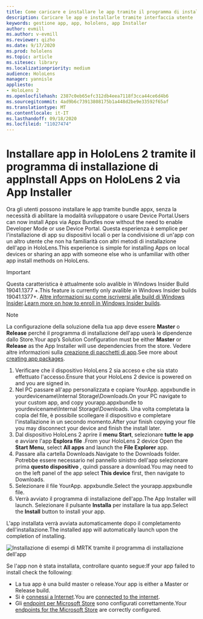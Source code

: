 ```yaml
---
title: Come caricare e installare le app tramite il programma di installazione di HoloLens 2 app
description: Caricare le app e installarle tramite interfaccia utente
keywords: gestione app, app, hololens, app Installer
author: evmill
ms.author: v-evmill
ms.reviewer: qizho
ms.date: 9/17/2020
ms.prod: hololens
ms.topic: article
ms.sitesec: library
ms.localizationpriority: medium
audience: HoloLens
manager: yannisle
appliesto:
- HoloLens 2
ms.openlocfilehash: 2387c0eb65efc312db4eea7118f3cca44ce6d4b6
ms.sourcegitcommit: 4ad9b6c73913808175b1a448d2be9e33592f65af
ms.translationtype: MT
ms.contentlocale: it-IT
ms.lasthandoff: 09/18/2020
ms.locfileid: "11027474"
---
```

# <span data-ttu-id="32d82-104">Installare app in HoloLens 2 tramite il programma di installazione di app</span><span class="sxs-lookup"><span data-stu-id="32d82-104">Install Apps on HoloLens 2 via App Installer</span></span>

<span data-ttu-id="32d82-105">Ora gli utenti possono installare le app tramite bundle appx, senza la necessità di abilitare la modalità sviluppatore o usare Device Portal.</span><span class="sxs-lookup"><span data-stu-id="32d82-105">Users can now install Apps via Appx Bundles now without the need to enable Developer Mode or use Device Portal.</span></span> <span data-ttu-id="32d82-106">Questa esperienza è semplice per l'installazione di app su dispositivi locali o per la condivisione di un'app con un altro utente che non ha familiarità con altri metodi di installazione dell'app in HoloLens.</span><span class="sxs-lookup"><span data-stu-id="32d82-106">This experience is simple for installing Apps on local devices or sharing an app with someone else who is unfamiliar with other app install methods on HoloLens.</span></span> 

> [!IMPORTANT]
> <span data-ttu-id="32d82-107">Questa caratteristica è attualmente solo avalible in Windows Insider Build 19041.1377 +.</span><span class="sxs-lookup"><span data-stu-id="32d82-107">This feature is currently only avalible in Windows Insider builds 19041.1377+.</span></span> <span data-ttu-id="32d82-108">[Altre informazioni su come iscriversi alle build di Windows Insider](hololens-insider.md).</span><span class="sxs-lookup"><span data-stu-id="32d82-108">[Learn more on how to enroll in Windows Insider builds](hololens-insider.md).</span></span>

> [!NOTE]
> <span data-ttu-id="32d82-109">La configurazione della soluzione della tua app deve essere **Master** o **Release** perché il programma di installazione dell'app userà le dipendenze dallo Store.</span><span class="sxs-lookup"><span data-stu-id="32d82-109">Your app’s Solution Configuration must be either **Master** or **Release** as the App Installer will use dependencies from the store.</span></span> <span data-ttu-id="32d82-110">Vedere altre informazioni sulla [creazione di pacchetti di app](https://docs.microsoft.com/windows/msix/app-installer/create-appinstallerfile-vs).</span><span class="sxs-lookup"><span data-stu-id="32d82-110">See more about [creating app packages](https://docs.microsoft.com/windows/msix/app-installer/create-appinstallerfile-vs).</span></span>

1.  <span data-ttu-id="32d82-111">Verificare che il dispositivo HoloLens 2 sia acceso e che sia stato effettuato l'accesso.</span><span class="sxs-lookup"><span data-stu-id="32d82-111">Ensure that your HoloLens 2 device is powered on and you are signed in.</span></span>
1.  <span data-ttu-id="32d82-112">Nel PC passare all'app personalizzata e copiare YourApp. appxbundle in yourdevicename\Internal Storage\Downloads.</span><span class="sxs-lookup"><span data-stu-id="32d82-112">On your PC navigate to your custom app, and copy yourapp.appxbundle to yourdevicename\Internal Storage\Downloads.</span></span> 
    <span data-ttu-id="32d82-113">Una volta completata la copia del file, è possibile scollegare il dispositivo e completare l'installazione in un secondo momento.</span><span class="sxs-lookup"><span data-stu-id="32d82-113">After your finish copying your file you may disconnect your device and finish the install later.</span></span>
1.  <span data-ttu-id="32d82-114">Dal dispositivo HoloLens 2 aprire il **menu Start**, selezionare **tutte le app** e avviare l'app **Esplora file** .</span><span class="sxs-lookup"><span data-stu-id="32d82-114">From your HoloLens 2 device Open the **Start Menu**, select **All apps** and launch the **File Explorer** app.</span></span>
1.  <span data-ttu-id="32d82-115">Passare alla cartella Downloads.</span><span class="sxs-lookup"><span data-stu-id="32d82-115">Navigate to the Downloads folder.</span></span> <span data-ttu-id="32d82-116">Potrebbe essere necessario nel pannello sinistro dell'app selezionare prima **questo dispositivo** , quindi passare a download.</span><span class="sxs-lookup"><span data-stu-id="32d82-116">You may need to on the left panel of the app select **This device** first, then navigate to Downloads.</span></span>
1.  <span data-ttu-id="32d82-117">Selezionare il file YourApp. appxbundle.</span><span class="sxs-lookup"><span data-stu-id="32d82-117">Select the yourapp.appxbundle file.</span></span> 
1.  <span data-ttu-id="32d82-118">Verrà avviato il programma di installazione dell'app.</span><span class="sxs-lookup"><span data-stu-id="32d82-118">The App Installer will launch.</span></span> <span data-ttu-id="32d82-119">Selezionare il pulsante **Installa** per installare la tua app.</span><span class="sxs-lookup"><span data-stu-id="32d82-119">Select the **Install** button to install your app.</span></span> 

<span data-ttu-id="32d82-120">L'app installata verrà avviata automaticamente dopo il completamento dell'installazione.</span><span class="sxs-lookup"><span data-stu-id="32d82-120">The installed app will automatically launch upon the completion of installing.</span></span> 

![Installazione di esempi di MRTK tramite il programma di installazione dell'app](images/hololens-app-installer-picture.jpg)

<span data-ttu-id="32d82-122">Se l'app non è stata installata, controllare quanto segue:</span><span class="sxs-lookup"><span data-stu-id="32d82-122">If your app failed to install check the following:</span></span>
-   <span data-ttu-id="32d82-123">La tua app è una build master o release.</span><span class="sxs-lookup"><span data-stu-id="32d82-123">Your app is either a Master or Release build.</span></span>
-   <span data-ttu-id="32d82-124">Si è [connessi a Internet](hololens-network.md).</span><span class="sxs-lookup"><span data-stu-id="32d82-124">You are [connected to the internet](hololens-network.md).</span></span>
-   <span data-ttu-id="32d82-125">Gli [endpoint per Microsoft Store](hololens-offline.md) sono configurati correttamente.</span><span class="sxs-lookup"><span data-stu-id="32d82-125">Your [endpoints for the Microsoft Store](hololens-offline.md) are correctly configured.</span></span>  
